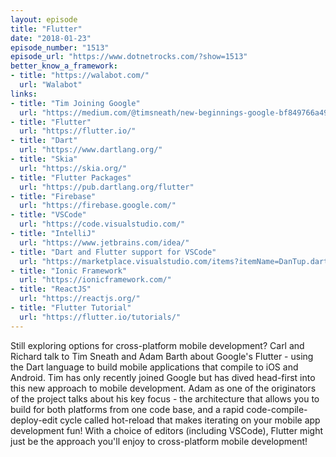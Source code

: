 ```yaml
---
layout: episode
title: "Flutter"
date: "2018-01-23"
episode_number: "1513"
episode_url: "https://www.dotnetrocks.com/?show=1513"
better_know_a_framework:
- title: "https://walabot.com/"
  url: "Walabot"
links:
- title: "Tim Joining Google"
  url: "https://medium.com/@timsneath/new-beginnings-google-bf849766a497"
- title: "Flutter"
  url: "https://flutter.io/"
- title: "Dart"
  url: "https://www.dartlang.org/"
- title: "Skia"
  url: "https://skia.org/"
- title: "Flutter Packages"
  url: "https://pub.dartlang.org/flutter"
- title: "Firebase"
  url: "https://firebase.google.com/"
- title: "VSCode"
  url: "https://code.visualstudio.com/"
- title: "IntelliJ"
  url: "https://www.jetbrains.com/idea/"
- title: "Dart and Flutter support for VSCode"
  url: "https://marketplace.visualstudio.com/items?itemName=DanTup.dart-code"
- title: "Ionic Framework"
  url: "https://ionicframework.com/"
- title: "ReactJS"
  url: "https://reactjs.org/"
- title: "Flutter Tutorial"
  url: "https://flutter.io/tutorials/"
---
```


Still exploring options for cross-platform mobile development? Carl and Richard talk to Tim Sneath and Adam Barth about Google's Flutter - using the Dart language to build mobile applications that compile to iOS and Android. Tim has only recently joined Google but has dived head-first into this new approach to mobile development. Adam as one of the originators of the project talks about his key focus - the architecture that allows you to build for both platforms from one code base, and a rapid code-compile-deploy-edit cycle called hot-reload that makes iterating on your mobile app development fun! With a choice of editors (including VSCode), Flutter might just be the approach you'll enjoy to cross-platform mobile development!
